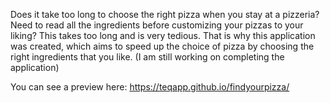 Does it take too long to choose the right pizza when you stay at a pizzeria?
Need to read all the ingredients before customizing your pizzas to your liking?
This takes too long and is very tedious.
That is why this application was created, which aims to speed up the choice of pizza by choosing the right ingredients that you like.
(I am still working on completing the application)

You can see a preview here:
https://teqapp.github.io/findyourpizza/
